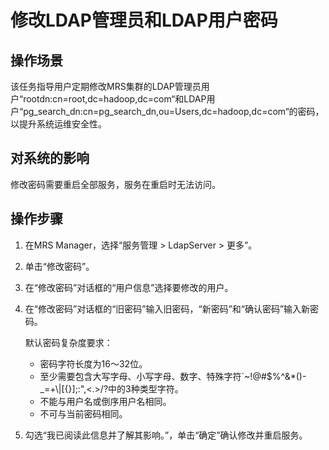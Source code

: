 # 修改LDAP管理员和LDAP用户密码<a name="ZH-CN_TOPIC_0174499494"></a>

## 操作场景<a name="zh-cn_topic_0042008031_section446724189518"></a>

该任务指导用户定期修改MRS集群的LDAP管理员用户“rootdn:cn=root,dc=hadoop,dc=com“和LDAP用户“pg\_search\_dn:cn=pg\_search\_dn,ou=Users,dc=hadoop,dc=com“的密码，以提升系统运维安全性。

## 对系统的影响<a name="zh-cn_topic_0042008031_section2536914895153"></a>

修改密码需要重启全部服务，服务在重启时无法访问。

## 操作步骤<a name="zh-cn_topic_0042008031_section1075407895245"></a>

1.  在MRS Manager，选择“服务管理 \> LdapServer \> 更多”。
2.  单击“修改密码”。
3.  在“修改密码”对话框的“用户信息”选择要修改的用户。
4.  在“修改密码”对话框的“旧密码”输入旧密码，“新密码”和“确认密码”输入新密码。

    默认密码复杂度要求：

    -   密码字符长度为16～32位。
    -   至少需要包含大写字母、小写字母、数字、特殊字符\`\~!@\#$%^&\*\(\)-\_=+\\|\[\{\}\];:",<.\>/?中的3种类型字符。
    -   不能与用户名或倒序用户名相同。
    -   不可与当前密码相同。

5.  勾选“我已阅读此信息并了解其影响。”，单击“确定”确认修改并重启服务。

